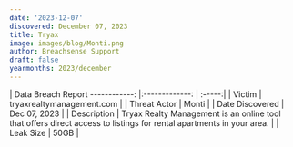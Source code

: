 ```yaml
---
date: '2023-12-07'
discovered: December 07, 2023
title: Tryax
image: images/blog/Monti.png
author: Breachsense Support
draft: false
yearmonths: 2023/december
---
```



| Data Breach Report
------------:     |:-------------:    | :-----:|
| Victim      | tryaxrealtymanagement.com      | 
| Threat Actor      | Monti      | 
| Date Discovered      | Dec 07, 2023      | 
| Description      | Tryax Realty Management is an online tool that offers direct access to listings for rental apartments in your area.      | 
| Leak Size      | 50GB      | 

